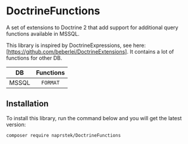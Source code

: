 DoctrineFunctions
==================

A set of extensions to Doctrine 2 that add support for additional query functions available in MSSQL.

This library is inspired by DoctrineExpressions, see here: [https://github.com/beberlei/DoctrineExtensions]. It contains a lot of functions for other DB.

| DB | Functions |
|:--:|:---------:|
| MSSQL | `FORMAT` |

Installation
------------

To install this library, run the command below and you will get the latest
version:

```sh
composer require naprstek/DoctrineFunctions
```
